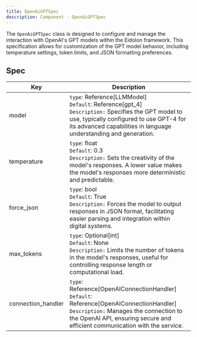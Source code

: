 ```yaml
---
title: OpenAiGPTSpec
description: Component - OpenAiGPTSpec
---
```

The `OpenAiGPTSpec` class is designed to configure and manage the interaction with OpenAI's GPT models within the Eidolon framework. This specification allows for customization of the GPT model behavior, including temperature settings, token limits, and JSON formatting preferences.

## Spec

| Key                | Description                                                                                                                                                                                                                      |
|--------------------|----------------------------------------------------------------------------------------------------------------------------------------------------------------------------------------------------------------------------------|
| model              | `type`: Reference[LLMModel]<br/>`Default`: Reference[gpt_4]<br/>`Description:` Specifies the GPT model to use, typically configured to use GPT-4 for its advanced capabilities in language understanding and generation.     |
| temperature        | `type`: float<br/>`Default`: 0.3<br/>`Description:` Sets the creativity of the model's responses. A lower value makes the model's responses more deterministic and predictable.                                                  |
| force_json         | `type`: bool<br/>`Default`: True<br/>`Description:` Forces the model to output responses in JSON format, facilitating easier parsing and integration within digital systems.                                                     |
| max_tokens         | `type`: Optional[int]<br/>`Default`: None<br/>`Description:` Limits the number of tokens in the model's responses, useful for controlling response length or computational load.                                                 |
| connection_handler | `type`: Reference[OpenAIConnectionHandler]<br/>`Default`: Reference[OpenAIConnectionHandler]<br/>`Description:` Manages the connection to the OpenAI API, ensuring secure and efficient communication with the service. |


###
